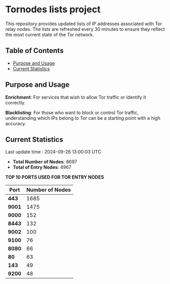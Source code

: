 # Tornodes lists project

This repository provides updated lists of IP addresses associated with Tor relay nodes. The lists are refreshed every 30 minutes to ensure they reflect the most current state of the Tor network.

## Table of Contents

- [Purpose and Usage](#purpose-and-usage)
- [Current Statistics](#current-statistics)


## Purpose and Usage

**Enrichment**: For services that wish to allow Tor traffic or identify it correctly.

**Blacklisting**: For those who want to block or control Tor traffic, understanding which IPs belong to Tor can be a starting point with a high accuracy.

## Current Statistics

Last update time : 2024-09-26 13:00:03 UTC

- **Total Number of Nodes**: 8697
- **Total of Entry Nodes**: 4967

**TOP 10 PORTS USED FOR TOR ENTRY NODES**

| **Port** | **Number of Nodes** |
|------|-----------------|
| **443**   | 1685  |
| **9001**   | 1475  |
| **9000**   | 152  |
| **8443**   | 132  |
| **9002**   | 100  |
| **9100**   | 76  |
| **8080**   | 66  |
| **80**   | 63  |
| **143**   | 49  |
| **9200**   | 48  |

